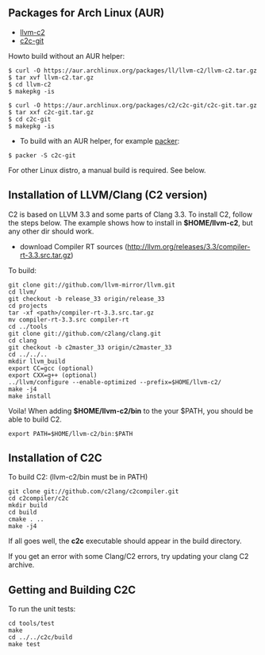
## Packages for Arch Linux (AUR)
* [llvm-c2](https://aur.archlinux.org/packages/llvm-c2/)
* [c2c-git](https://aur.archlinux.org/packages/c2c-git/)

Howto build without an AUR helper:
```
$ curl -O https://aur.archlinux.org/packages/ll/llvm-c2/llvm-c2.tar.gz
$ tar xvf llvm-c2.tar.gz
$ cd llvm-c2
$ makepkg -is

$ curl -O https://aur.archlinux.org/packages/c2/c2c-git/c2c-git.tar.gz
$ tar xxf c2c-git.tar.gz
$ cd c2c-git
$ makepkg -is
```

* To build with an AUR helper, for example [packer](https://aur.archlinux.org/packages/packer/):

```$ packer -S c2c-git```



For other Linux distro, a manual build is required. See below.

## Installation of LLVM/Clang (C2 version)
C2 is based on LLVM 3.3 and some parts of Clang 3.3.
To install C2, follow the steps below. The example shows
how to install in **$HOME/llvm-c2**, but any other dir should work.

* download Compiler RT sources (http://llvm.org/releases/3.3/compiler-rt-3.3.src.tar.gz)

To build:
```
git clone git://github.com/llvm-mirror/llvm.git
cd llvm/
git checkout -b release_33 origin/release_33
cd projects
tar -xf <path>/compiler-rt-3.3.src.tar.gz
mv compiler-rt-3.3.src compiler-rt
cd ../tools
git clone git://github.com/c2lang/clang.git
cd clang
git checkout -b c2master_33 origin/c2master_33
cd ../../..
mkdir llvm_build
export CC=gcc (optional)
export CXX=g++ (optional)
../llvm/configure --enable-optimized --prefix=$HOME/llvm-c2/
make -j4
make install
```

Voila! When adding **$HOME/llvm-c2/bin** to the your $PATH, you should be able
to build C2.
```
export PATH=$HOME/llvm-c2/bin:$PATH
```

## Installation of C2C
To build C2: (llvm-c2/bin must be in PATH)
```
git clone git://github.com/c2lang/c2compiler.git
cd c2compiler/c2c
mkdir build
cd build
cmake . ..
make -j4
```
If all goes well, the **c2c** executable should appear in the build directory.

If you get an error with some Clang/C2 errors, try updating your clang C2 archive.

## Getting and Building C2C
To run the unit tests:
```
cd tools/test
make
cd ../../c2c/build
make test
```

